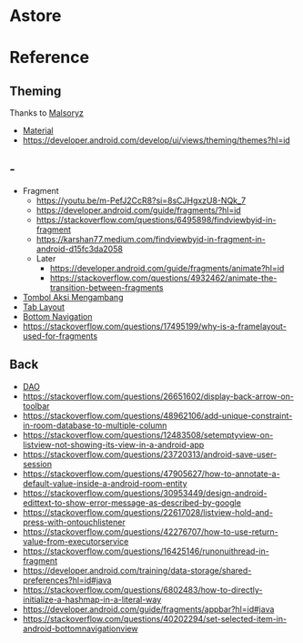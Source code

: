 # Astore

# Reference
## Theming
Thanks to [Malsoryz](https://github.com/Malsoryz/)
- [Material](https://m3.material.io/)
- https://developer.android.com/develop/ui/views/theming/themes?hl=id
## -
- Fragment
  - https://youtu.be/m-PefJ2CcR8?si=8sCJHgxzU8-NQk_7
  - https://developer.android.com/guide/fragments/?hl=id
  - https://stackoverflow.com/questions/6495898/findviewbyid-in-fragment
  - https://karshan77.medium.com/findviewbyid-in-fragment-in-android-d15fc3da2058
  - Later
    - https://developer.android.com/guide/fragments/animate?hl=id
    - https://stackoverflow.com/questions/4932462/animate-the-transition-between-fragments
- [Tombol Aksi Mengambang](https://developer.android.com/develop/ui/views/components/floating-action-button?hl=id)
- [Tab Layout](https://developer.android.com/reference/com/google/android/material/tabs/TabLayout)
- [Bottom Navigation](https://github.com/material-components/material-components-android/blob/master/docs/components/BottomNavigation.md)
- https://stackoverflow.com/questions/17495199/why-is-a-framelayout-used-for-fragments

## Back
- [DAO](https://developer.android.com/training/data-storage/room?hl=id#java)
- https://stackoverflow.com/questions/26651602/display-back-arrow-on-toolbar
- https://stackoverflow.com/questions/48962106/add-unique-constraint-in-room-database-to-multiple-column
- https://stackoverflow.com/questions/12483508/setemptyview-on-listview-not-showing-its-view-in-a-android-app
- https://stackoverflow.com/questions/23720313/android-save-user-session
- https://stackoverflow.com/questions/47905627/how-to-annotate-a-default-value-inside-a-android-room-entity
- https://stackoverflow.com/questions/30953449/design-android-edittext-to-show-error-message-as-described-by-google
- https://stackoverflow.com/questions/22617028/listview-hold-and-press-with-ontouchlistener
- https://stackoverflow.com/questions/42276707/how-to-use-return-value-from-executorservice
- https://stackoverflow.com/questions/16425146/runonuithread-in-fragment
- https://developer.android.com/training/data-storage/shared-preferences?hl=id#java
- https://stackoverflow.com/questions/6802483/how-to-directly-initialize-a-hashmap-in-a-literal-way
- https://developer.android.com/guide/fragments/appbar?hl=id#java
- https://stackoverflow.com/questions/40202294/set-selected-item-in-android-bottomnavigationview